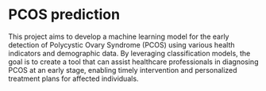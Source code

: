 #   PCOS prediction

This project aims to develop a machine learning model for the early detection of Polycystic Ovary Syndrome (PCOS) using various health indicators and demographic data. By leveraging classification models, the goal is to create a tool that can assist healthcare professionals in diagnosing PCOS at an early stage, enabling timely intervention and personalized treatment plans for affected individuals.

